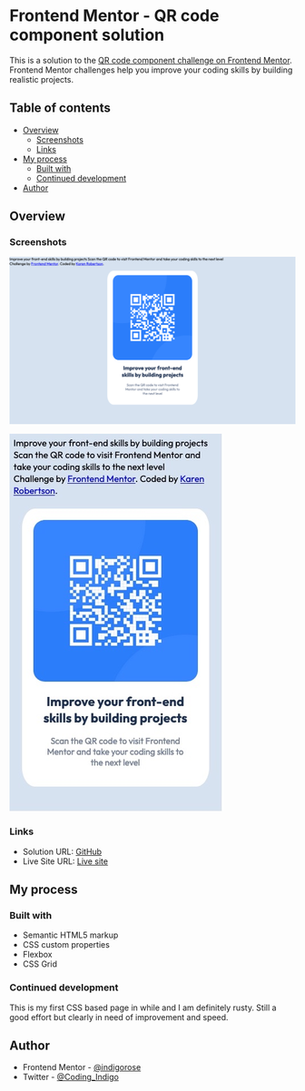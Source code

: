 # Frontend Mentor - QR code component solution

This is a solution to the [QR code component challenge on Frontend Mentor](https://www.frontendmentor.io/challenges/qr-code-component-iux_sIO_H). Frontend Mentor challenges help you improve your coding skills by building realistic projects.

## Table of contents

- [Overview](#overview)
  - [Screenshots](#screenshots)
  - [Links](#links)
- [My process](#my-process)
  - [Built with](#built-with)
  - [Continued development](#continued-development)
- [Author](#author)

## Overview

### Screenshots

![Desktop Version](./images/QR_Code_desktop.jpg)

![Mobile Version](./images/QR_Code_mobile.jpg)

### Links

- Solution URL: [GitHub](https://github.com/indigorose/Frontend-Mentor-Projects/tree/main/QR_Code_Project/qr-code-component-main)
- Live Site URL: [Live site](https://indigorose-qrcode.netlify.app/)

## My process

### Built with

- Semantic HTML5 markup
- CSS custom properties
- Flexbox
- CSS Grid

### Continued development

This is my first CSS based page in while and I am definitely rusty. Still a good effort but clearly in need of improvement and speed.

## Author

- Frontend Mentor - [@indigorose](https://www.frontendmentor.io/profile/indigorose)
- Twitter - [@Coding_Indigo](https://twitter.com/Coding_Indigo)
